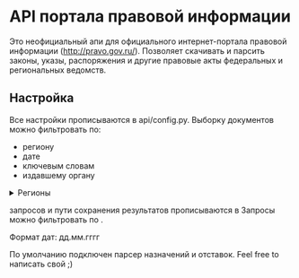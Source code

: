 #  API портала правовой информации

Это неофициальный апи для официального интернет-портала правовой информации (http://pravo.gov.ru/). Позволяет скачивать и парсить законы, указы, распоряжения и другие правовые акты федеральных и региональных ведомств.  

## Настройка

Все настройки прописываются в api/config.py. Выборку документов можно фильтровать по:
* региону 
* дате 
* ключевым словам 
* издавшему органу



<details>
<summary>Регионы</summary>
<br>
    <ol type="1">
       <li>Алтайский край</li>
<li>Амурская область</li>
<li>Архангельская область</li>
<li>Астраханская область</li>
<li>Белгородская область</li>
<li>Брянская область</li>
<li>Владимирская область</li>
<li>Волгоградская область</li>
<li>Вологодская область</li>
<li>Воронежская область</li>
<li>Еврейская автономная область</li>
<li>Забайкальский край</li>
<li>Ивановская область</li>
<li>Иркутская область</li>
<li>Кабардино-Балкарская Республика</li>
<li>Калининградская область</li>
<li>Калужская область</li>
<li>Камчатский край</li>
<li>Карачаево-Черкесская Республика</li>
<li>Кемеровская область</li>
<li>Кировская область</li>
<li>Костромская область</li>
<li>Краснодарский край</li>
<li>Красноярский край</li>
<li>Курганская область</li>
<li>Курская область</li>
<li>Ленинградская область</li>
<li>Липецкая область</li>
<li>Магаданская область</li>
<li>Москва</li>
<li>Московская область</li>
<li>Мурманская область</li>
<li>Ненецкий автономный округ</li>
<li>Нижегородская область</li>
<li>Новгородская область</li>
<li>Новосибирская область</li>
<li>Омская область</li>
<li>Оренбургская область</li>
<li>Орловская область</li>
<li>Пензенская область</li>
<li>Пермский край</li>
<li>Приморский край</li>
<li>Республика Адыгея</li>
<li>Республика Алтай</li>
<li>Республика Башкортостан</li>
<li>Республика Бурятия</li>
<li>Республика Дагестан</li>
<li>Республика Ингушетия</li>
<li>Республика Калмыкия</li>
<li>Республика Карелия</li>
<li>Республика Коми</li>
<li>Республика Крым</li>
<li>Республика Марий Эл</li>
<li>Республика Мордовия</li>
<li>Республика Саха (Якутия)</li>
<li>Республика Северная Осетия - Алания</li>
<li>Республика Татарстан</li>
<li>Республика Тыва</li>
<li>Республика Хакасия</li>
<li>Ростовская область</li>
<li>Рязанская область</li>
<li>Самарская область</li>
<li>Санкт-Петербург</li>
<li>Саратовская область</li>
<li>Сахалинская область</li>
<li>Свердловская область</li>
<li>Севастополь</li>
<li>Смоленская область</li>
<li>Ставропольский край</li>
<li>Тамбовская область</li>
<li>Тверская область</li>
<li>Томская область</li>
<li>Тульская область</li>
<li>Тюменская область</li>
<li>Удмуртская Республика</li>
<li>Ульяновская область</li>
<li>Хабаровский край</li>
<li>Ханты-Мансийский автономный</li>
<li>Челябинская область</li>
<li>Чеченская республика</li>
<li>Чувашская Республика</li>
<li>Чукотский автономный округ</li>
<li>Ямало-Ненецкий автономный округ</li>
<li>Ярославская область</li>

</ol>

</details>


запросов и пути сохранения результатов прописываются в 
Запросы можно фильтровать по . 

Формат дат: дд.мм.гггг

По умолчанию подключен парсер назначений и отставок. Feel free to написать свой ;)



